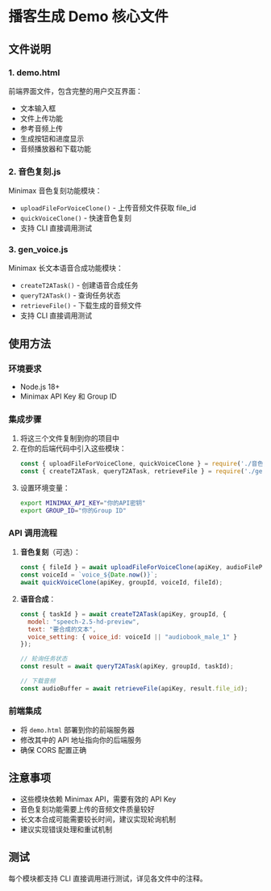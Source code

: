 # 播客生成 Demo 核心文件

## 文件说明

### 1. demo.html
前端界面文件，包含完整的用户交互界面：
- 文本输入框
- 文件上传功能
- 参考音频上传
- 生成按钮和进度显示
- 音频播放器和下载功能

### 2. 音色复刻.js
Minimax 音色复刻功能模块：
- `uploadFileForVoiceClone()` - 上传音频文件获取 file_id
- `quickVoiceClone()` - 快速音色复刻
- 支持 CLI 直接调用测试

### 3. gen_voice.js
Minimax 长文本语音合成功能模块：
- `createT2ATask()` - 创建语音合成任务
- `queryT2ATask()` - 查询任务状态
- `retrieveFile()` - 下载生成的音频文件
- 支持 CLI 直接调用测试

## 使用方法

### 环境要求
- Node.js 18+
- Minimax API Key 和 Group ID

### 集成步骤
1. 将这三个文件复制到你的项目中
2. 在你的后端代码中引入这些模块：
   ```javascript
   const { uploadFileForVoiceClone, quickVoiceClone } = require('./音色复刻.js');
   const { createT2ATask, queryT2ATask, retrieveFile } = require('./gen_voice.js');
   ```
3. 设置环境变量：
   ```bash
   export MINIMAX_API_KEY="你的API密钥"
   export GROUP_ID="你的Group ID"
   ```

### API 调用流程
1. **音色复刻**（可选）：
   ```javascript
   const { fileId } = await uploadFileForVoiceClone(apiKey, audioFilePath);
   const voiceId = `voice_${Date.now()}`;
   await quickVoiceClone(apiKey, groupId, voiceId, fileId);
   ```

2. **语音合成**：
   ```javascript
   const { taskId } = await createT2ATask(apiKey, groupId, {
     model: "speech-2.5-hd-preview",
     text: "要合成的文本",
     voice_setting: { voice_id: voiceId || "audiobook_male_1" }
   });
   
   // 轮询任务状态
   const result = await queryT2ATask(apiKey, groupId, taskId);
   
   // 下载音频
   const audioBuffer = await retrieveFile(apiKey, result.file_id);
   ```

### 前端集成
- 将 `demo.html` 部署到你的前端服务器
- 修改其中的 API 地址指向你的后端服务
- 确保 CORS 配置正确

## 注意事项
- 这些模块依赖 Minimax API，需要有效的 API Key
- 音色复刻功能需要上传的音频文件质量较好
- 长文本合成可能需要较长时间，建议实现轮询机制
- 建议实现错误处理和重试机制

## 测试
每个模块都支持 CLI 直接调用进行测试，详见各文件中的注释。
